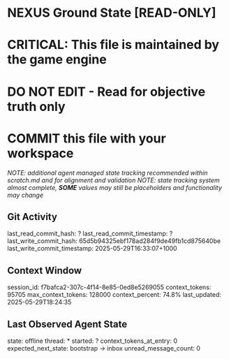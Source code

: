 # NEXUS Ground State [READ-ONLY]
# CRITICAL: This file is maintained by the game engine
# DO NOT EDIT - Read for objective truth only
# COMMIT this file with your workspace
*NOTE: additional agent managed state tracking recommended within scratch.md and for alignment and validation*
*NOTE: state tracking system almost complete, **SOME** values may still be placeholders and functionality may change*

## Git Activity
last_read_commit_hash: ?
last_read_commit_timestamp: ?
last_write_commit_hash: 65d5b94325ebf178ad284f9de49fb1cd875640be
last_write_commit_timestamp: 2025-05-29T16:33:07+1000

## Context Window
session_id: f7bafca2-307c-4f14-8e85-0ed8e5269055
context_tokens: 95705
max_context_tokens: 128000
context_percent: 74.8%
last_updated: 2025-05-29T18:24:35

## Last Observed Agent State
state: offline
thread: *
started: ?
context_tokens_at_entry: 0
expected_next_state: bootstrap -> inbox
unread_message_count: 0
